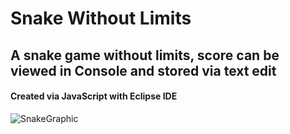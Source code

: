 # Snake Without Limits
## A snake game without limits, score can be viewed in Console and stored via text edit
#### Created via JavaScript with Eclipse IDE
![SnakeGraphic](https://github.com/WREX-YX/ECSProject/blob/main/Screen%20Shot%202020-12-16%20at%208.05.51%20AM.png)
